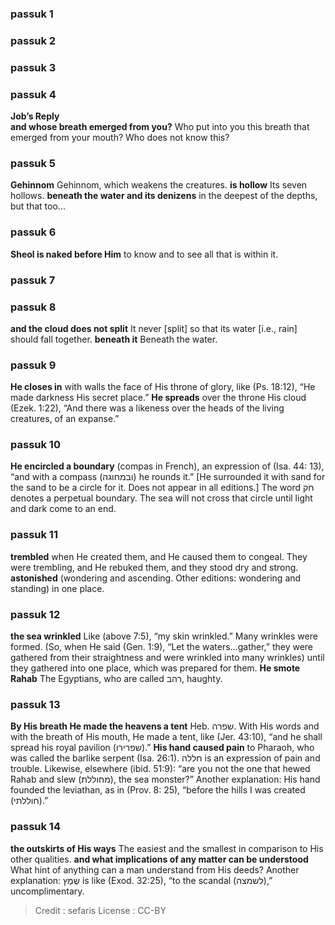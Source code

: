 
### passuk 1

### passuk 2

### passuk 3

### passuk 4
<b>Job’s Reply</b><br><b>and whose breath emerged from you?</b> Who put into you this breath that emerged from your mouth? Who does not know this?

### passuk 5
<b>Gehinnom</b> Gehinnom, which weakens the creatures.
<b>is hollow</b> Its seven hollows.
<b>beneath the water and its denizens</b> in the deepest of the depths, but that too...

### passuk 6
<b>Sheol is naked before Him</b> to know and to see all that is within it.

### passuk 7

### passuk 8
<b>and the cloud does not split</b> It never [split] so that its water [i.e., rain] should fall together.
<b>beneath it</b> Beneath the water.

### passuk 9
<b>He closes in</b> with walls the face of His throne of glory, like (Ps. 18:12), “He made darkness His secret place.”
<b>He spreads</b> over the throne His cloud (Ezek. 1:22), “And there was a likeness over the heads of the living creatures, of an expanse.”

### passuk 10
<b>He encircled a boundary</b> (compas in French), an expression of (Isa. 44: 13), “and with a compass (ובמחוגה) he rounds it.” [He surrounded it with sand for the sand to be a circle for it. Does not appear in all editions.] The word חֹק denotes a perpetual boundary. The sea will not cross that circle until light and dark come to an end.

### passuk 11
<b>trembled</b> when He created them, and He caused them to congeal. They were trembling, and He rebuked them, and they stood dry and strong.
<b>astonished</b> (wondering and ascending. Other editions: wondering and standing) in one place.

### passuk 12
<b>the sea wrinkled</b> Like (above 7:5), “my skin wrinkled.” Many wrinkles were formed. (So, when He said (Gen. 1:9), “Let the waters...gather,” they were gathered from their straightness and were wrinkled into many wrinkles) until they gathered into one place, which was prepared for them.
<b>He smote Rahab</b> The Egyptians, who are called רהב, haughty.

### passuk 13
<b>By His breath He made the heavens a tent</b> Heb. שפרה. With His words and with the breath of His mouth, He made a tent, like (Jer. 43:10), “and he shall spread his royal pavilion (שפרירו).”
<b>His hand caused pain</b> to Pharaoh, who was called the barlike serpent (Isa. 26:1). חללה is an expression of pain and trouble. Likewise, elsewhere (ibid. 51:9): “are you not the one that hewed Rahab and slew (מחוללת), the sea monster?” Another explanation: His hand founded the leviathan, as in (Prov. 8: 25), “before the hills I was created (חוללתי).”

### passuk 14
<b>the outskirts of His ways</b> The easiest and the smallest in comparison to His other qualities.
<b>and what implications of any matter can be understood</b> What hint of anything can a man understand from His deeds? Another explanation: שֶמֶץ is like (Exod. 32:25), “to the scandal (לשמצה),” uncomplimentary.

>Credit : sefaris
>License : CC-BY